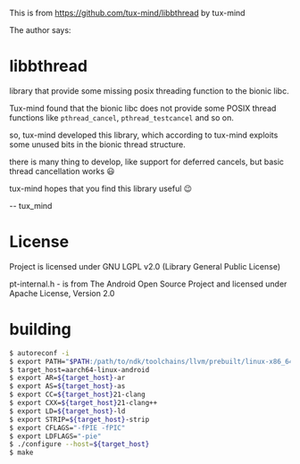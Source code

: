 This is from https://github.com/tux-mind/libbthread by tux-mind

The author says:

libbthread
==========

library that provide some missing posix threading function to the bionic libc.

Tux-mind found that the bionic libc does not provide some POSIX thread functions like `pthread_cancel`, `pthread_testcancel` and so on.

so, tux-mind developed this library, which according to tux-mind exploits some unused bits in the bionic thread structure.

there is many thing to develop, like support for deferred cancels, but basic thread cancellation works :smiley:

tux-mind hopes that you find this library useful :wink: 

-- tux_mind

License
==========

Project is licensed under GNU LGPL v2.0 (Library General Public License)

pt-internal.h - is from The Android Open Source Project and licensed under Apache License, Version 2.0

building
========

```bash
$ autoreconf -i
$ export PATH="$PATH:/path/to/ndk/toolchains/llvm/prebuilt/linux-x86_64/bin"
$ target_host=aarch64-linux-android
$ export AR=${target_host}-ar
$ export AS=${target_host}-as
$ export CC=${target_host}21-clang
$ export CXX=${target_host}21-clang++
$ export LD=${target_host}-ld
$ export STRIP=${target_host}-strip
$ export CFLAGS="-fPIE -fPIC"
$ export LDFLAGS="-pie"
$ ./configure --host=${target_host}
$ make
```
